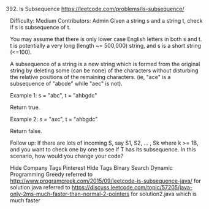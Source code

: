 392. Is Subsequence
https://leetcode.com/problems/is-subsequence/

Difficulty: Medium
Contributors: Admin
Given a string s and a string t, check if s is subsequence of t.

You may assume that there is only lower case English letters in both s and t. t is potentially a very long (length ~= 500,000) string, and s is a short string (<=100).

A subsequence of a string is a new string which is formed from the original string by deleting some (can be none) of the characters without disturbing the relative positions of the remaining characters. (ie, "ace" is a subsequence of "abcde" while "aec" is not).

Example 1:
s = "abc", t = "ahbgdc"

Return true.

Example 2:
s = "axc", t = "ahbgdc"

Return false.

Follow up:
If there are lots of incoming S, say S1, S2, ... , Sk where k >= 1B, and you want to check one by one to see if T has its subsequence. In this scenario, how would you change your code?

Hide Company Tags Pinterest
Hide Tags Binary Search Dynamic Programming Greedy
referred to http://www.programcreek.com/2015/09/leetcode-is-subsequence-java/ for solution.java
referred to https://discuss.leetcode.com/topic/57205/java-only-2ms-much-faster-than-normal-2-pointers for solution2.java which is much faster
